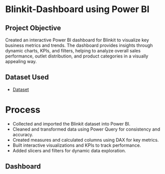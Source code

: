 # Blinkit-Dashboard using Power BI
## Project Objective
Created an interactive Power BI dashboard for Blinkit to visualize key business metrics and trends. The dashboard provides insights through dynamic charts, KPIs, and filters, helping to analyze overall sales performance, outlet distribution, and product categories in a visually appealing way.

## Dataset Used 
- <a href = "https://github.com/Siddharth-cyber6/Blinkit-Dashboard/blob/main/BlinkIT%20Grocery%20Data.xlsx">Dataset</a>

# Process 
- Collected and imported the Blinkit dataset into Power BI.
- Cleaned and transformed data using Power Query for consistency and accuracy.
- Created measures and calculated columns using DAX for key metrics.
- Built interactive visualizations and KPIs to track performance.
- Added slicers and filters for dynamic data exploration.

## Dashboard 
